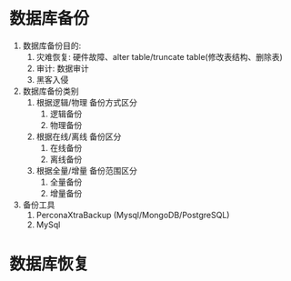 # 数据库备份
1. 数据库备份目的:
   1. 灾难恢复: 硬件故障、alter table/truncate table(修改表结构、删除表)
   2. 审计: 数据审计
   3. 黑客入侵
2. 数据库备份类别
   1. 根据逻辑/物理 备份方式区分
      1. 逻辑备份
      2. 物理备份
   2. 根据在线/离线 备份区分
      1. 在线备份
      2. 离线备份
   3. 根据全量/增量 备份范围区分
      1. 全量备份
      2. 增量备份
3. 备份工具
   1. PerconaXtraBackup (Mysql/MongoDB/PostgreSQL)
   2. MySql 

# 数据库恢复
   